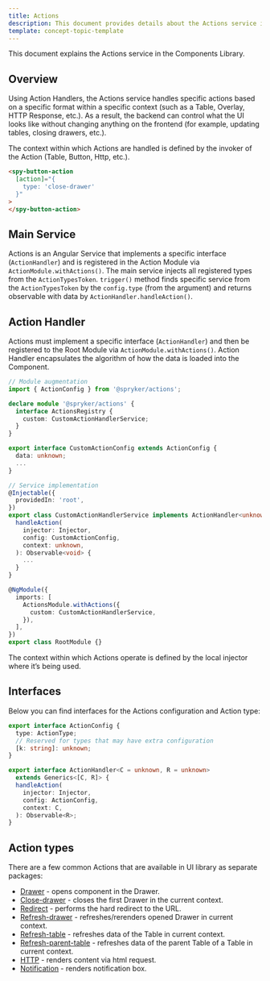 ```yaml
---
title: Actions
description: This document provides details about the Actions service in the Components Library.
template: concept-topic-template
---
```


This document explains the Actions service in the Components Library.

## Overview

Using Action Handlers, the Actions service handles specific actions based on a specific format within a specific context (such as a Table, Overlay, HTTP Response, etc.).
As a result, the backend can control what the UI looks like without changing anything on the frontend (for example, updating tables, closing drawers, etc.).

The context within which Actions are handled is defined by the invoker of the Action (Table, Button, Http, etc.).

```html
<spy-button-action
  [action]="{ 
    type: 'close-drawer' 
  }"
>
</spy-button-action>
```

## Main Service

Actions is an Angular Service that implements a specific interface (`ActionHandler`) and is registered in the Action Module via `ActionModule.withActions()`. 
The main service injects all registered types from the `ActionTypesToken`.
`trigger()` method finds specific service from the `ActionTypesToken` by the `config.type` (from the argument) and returns observable with data by `ActionHandler.handleAction()`.

## Action Handler

Actions must implement a specific interface (`ActionHandler`) and then be registered to the Root Module via `ActionModule.withActions()`.
Action Handler encapsulates the algorithm of how the data is loaded into the Component.

```ts
// Module augmentation
import { ActionConfig } from '@spryker/actions';

declare module '@spryker/actions' {
  interface ActionsRegistry {
    custom: CustomActionHandlerService;
  }
}

export interface CustomActionConfig extends ActionConfig {
  data: unknown;
  ...
}

// Service implementation
@Injectable({
  providedIn: 'root',
})
export class CustomActionHandlerService implements ActionHandler<unknown, void> {
  handleAction(
    injector: Injector,
    config: CustomActionConfig,
    context: unknown,
  ): Observable<void> {
    ...
  }
}

@NgModule({
  imports: [
    ActionsModule.withActions({
      custom: CustomActionHandlerService,
    }),
  ],
})
export class RootModule {}
```

The context within which Actions operate is defined by the local injector where it’s being used.

## Interfaces

Below you can find interfaces for the Actions configuration and Action type:

```ts
export interface ActionConfig {
  type: ActionType;
  // Reserved for types that may have extra configuration
  [k: string]: unknown;
}

export interface ActionHandler<C = unknown, R = unknown>
  extends Generics<[C, R]> {
  handleAction(
    injector: Injector,
    config: ActionConfig,
    context: C,
  ): Observable<R>;
}
```

## Action types

There are a few common Actions that are available in UI library as separate packages:

- [Drawer](/docs/marketplace/dev/front-end/ui-components-library/actions/actions-drawer.html) - opens component in the Drawer.
- [Close-drawer](/docs/marketplace/dev/front-end/ui-components-library/actions/actions-close-drawer.html) - closes the first Drawer in the current context.  
- [Redirect](/docs/marketplace/dev/front-end/ui-components-library/actions/actions-redirect.html) - performs the hard redirect to the URL.  
- [Refresh-drawer](/docs/marketplace/dev/front-end/ui-components-library/actions/actions-refresh-drawer.html) - refreshes/rerenders opened Drawer in current context.  
- [Refresh-table](/docs/marketplace/dev/front-end/ui-components-library/actions/actions-refresh-table.html) - refreshes data of the Table in current context.  
- [Refresh-parent-table](/docs/marketplace/dev/front-end/ui-components-library/actions/actions-refresh-parent-table.html) - refreshes data of the parent Table of a Table in current context.  
- [HTTP](/docs/marketplace/dev/front-end/ui-components-library/actions/actions-http.html) - renders content via html request.  
- [Notification](/docs/marketplace/dev/front-end/ui-components-library/actions/actions-notification.html) - renders notification box.  
